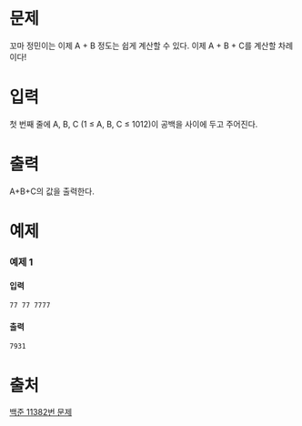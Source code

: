 # 문제
꼬마 정민이는 이제 A + B 정도는 쉽게 계산할 수 있다. 이제 A + B + C를 계산할 차례이다!

# 입력
첫 번째 줄에 A, B, C (1 ≤ A, B, C ≤ 1012)이 공백을 사이에 두고 주어진다.

# 출력
A+B+C의 값을 출력한다.

# 예제
### 예제 1
#### 입력
```
77 77 7777
```
#### 출력
```
7931
```

# 출처
[백준 11382번 문제](https://www.acmicpc.net/problem/11382)